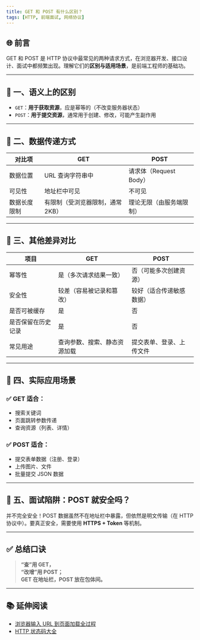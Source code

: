 ```yaml
---
title: GET 和 POST 有什么区别？
tags: [HTTP, 前端面试, 网络协议]
---
```


## 🌐 前言

GET 和 POST 是 HTTP 协议中最常见的两种请求方式，在浏览器开发、接口设计、面试中都频繁出现。理解它们的**区别与适用场景**，是前端工程师的基础功。

---

## 📌 一、语义上的区别

- `GET`：**用于获取资源**，应是幂等的（不改变服务器状态）
- `POST`：**用于提交资源**，通常用于创建、修改，可能产生副作用

---

## 🧱 二、数据传递方式

| 对比项         | GET                             | POST                          |
|----------------|----------------------------------|-------------------------------|
| 数据位置       | URL 查询字符串中                 | 请求体（Request Body）        |
| 可见性         | 地址栏中可见                     | 不可见                        |
| 数据长度限制   | 有限制（受浏览器限制，通常2KB） | 理论无限（由服务端限制）      |

---

## 🧩 三、其他差异对比

| 项目             | GET                              | POST                             |
|------------------|----------------------------------|----------------------------------|
| 幂等性           | 是（多次请求结果一致）           | 否（可能多次创建资源）           |
| 安全性           | 较差（容易被记录和篡改）          | 较好（适合传递敏感数据）         |
| 是否可被缓存     | 是                                | 否                               |
| 是否保留在历史记录 | 是                                | 否                               |
| 常见用途         | 查询参数、搜索、静态资源加载     | 提交表单、登录、上传文件         |

---

## 📎 四、实际应用场景

### ✅ GET 适合：
- 搜索关键词
- 页面跳转参数传递
- 查询资源（列表、详情）

### ✅ POST 适合：
- 提交表单数据（注册、登录）
- 上传图片、文件
- 批量提交 JSON 数据

---

## 🚫 五、面试陷阱：POST 就安全吗？

并不完全安全！POST 数据虽然不在地址栏中暴露，但依然是明文传输（在 HTTP 协议中）。要真正安全，需要使用 **HTTPS + Token** 等机制。

---

## ✅ 总结口诀

> **“查”用 GET，**  
> **“改增”用 POST；**  
> **GET 在地址栏，POST 放在包体间。**

---

## 📚 延伸阅读

- [浏览器输入 URL 到页面加载全过程](./url-to-page-loading)
- [HTTP 状态码大全](./http-status-codes-guide)
